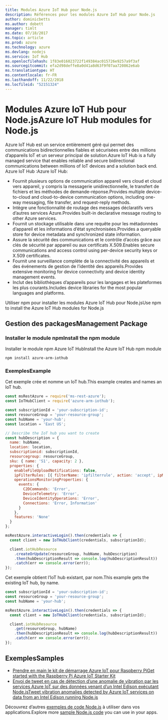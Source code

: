 ```yaml
---
title: Modules Azure IoT Hub pour Node.js
description: Références pour les modules Azure IoT Hub pour Node.js
author: dominicbetts
ms.author: dobett
manager: timlt
ms.date: 07/18/2017
ms.topic: article
ms.prod: azure
ms.technology: azure
ms.devlang: nodejs
ms.service: IoT Hub
ms.openlocfilehash: 1f83e016023722f149384ac015726e9257a9f3af
ms.sourcegitcommit: efa2d98deffe8a0d41a8d63f9f07aa720862e6ab
ms.translationtype: HT
ms.contentlocale: fr-FR
ms.lasthandoff: 11/22/2018
ms.locfileid: "52151324"
---
```

# <a name="azure-iot-hub-modules-for-nodejs"></a><span data-ttu-id="d587c-103">Modules Azure IoT Hub pour Node.js</span><span class="sxs-lookup"><span data-stu-id="d587c-103">Azure IoT Hub modules for Node.js</span></span>

<span data-ttu-id="d587c-104">Azure IoT Hub est un service entièrement géré qui permet des communications bidirectionnelles fiables et sécurisées entre des millions d’appareils IoT et un serveur principal de solution.</span><span class="sxs-lookup"><span data-stu-id="d587c-104">Azure IoT Hub is a fully managed service that enables reliable and secure bidirectional communications between millions of IoT devices and a solution back end.</span></span> <span data-ttu-id="d587c-105">Azure IoT Hub :</span><span class="sxs-lookup"><span data-stu-id="d587c-105">Azure IoT Hub:</span></span>
- <span data-ttu-id="d587c-106">Fournit plusieurs options de communication appareil vers cloud et cloud vers appareil, y compris la messagerie unidirectionnelle, le transfert de fichiers et les méthodes de demande-réponse.</span><span class="sxs-lookup"><span data-stu-id="d587c-106">Provides multiple device-to-cloud and cloud-to-device communication options, including one-way messaging, file transfer, and request-reply methods.</span></span>
- <span data-ttu-id="d587c-107">Intègre une fonctionnalité de routage des messages déclaratifs vers d’autres services Azure.</span><span class="sxs-lookup"><span data-stu-id="d587c-107">Provides built-in declarative message routing to other Azure services.</span></span>
- <span data-ttu-id="d587c-108">Fournit un stockage utilisable dans une requête pour les métadonnées d’appareil et les informations d’état synchronisées.</span><span class="sxs-lookup"><span data-stu-id="d587c-108">Provides a queryable store for device metadata and synchronized state information.</span></span>
- <span data-ttu-id="d587c-109">Assure la sécurité des communications et le contrôle d’accès grâce aux clés de sécurité par appareil ou aux certificats X.509.</span><span class="sxs-lookup"><span data-stu-id="d587c-109">Enables secure communications and access control using per-device security keys or X.509 certificates.</span></span>
- <span data-ttu-id="d587c-110">Fournit une surveillance complète de la connectivité des appareils et des événements de gestion de l’identité des appareils.</span><span class="sxs-lookup"><span data-stu-id="d587c-110">Provides extensive monitoring for device connectivity and device identity management events.</span></span>
- <span data-ttu-id="d587c-111">Inclut des bibliothèques d’appareils pour les langages et les plateformes les plus courants.</span><span class="sxs-lookup"><span data-stu-id="d587c-111">Includes device libraries for the most popular languages and platforms.</span></span>

<span data-ttu-id="d587c-112">Utiliser npm pour installer les modules Azure IoT Hub pour Node.js</span><span class="sxs-lookup"><span data-stu-id="d587c-112">Use npm to install the Azure IoT Hub modules for Node.js</span></span>

## <a name="management-package"></a><span data-ttu-id="d587c-113">Gestion des packages</span><span class="sxs-lookup"><span data-stu-id="d587c-113">Management Package</span></span>

### <a name="install-the-npm-module"></a><span data-ttu-id="d587c-114">Installer le module npm</span><span class="sxs-lookup"><span data-stu-id="d587c-114">Install the npm module</span></span>

<span data-ttu-id="d587c-115">Installer le module npm Azure IoT Hub</span><span class="sxs-lookup"><span data-stu-id="d587c-115">Install the Azure IoT Hub npm module</span></span>

```bash
npm install azure-arm-iothub
```

### <a name="example"></a><span data-ttu-id="d587c-116">Exemples</span><span class="sxs-lookup"><span data-stu-id="d587c-116">Example</span></span>

<span data-ttu-id="d587c-117">Cet exemple crée et nomme un IoT hub.</span><span class="sxs-lookup"><span data-stu-id="d587c-117">This example creates and names an IoT hub.</span></span>

```javascript
const msRestAzure = require('ms-rest-azure');
const IoTHubClient = require('azure-arm-iothub');

const subscriptionId = 'your-subscription-id';
const resourceGroup = 'your-resource-group';
const hubName = 'your-hub';
const location = 'East US';

// Describe the IoT hub you want to create
const hubDescription = {
  name: hubName,
  location: location,
  subscriptionid: subscriptionId,
  resourcegroup: resourceGroup,
  sku: { name: 'S1', capacity: 2 },
  properties: {
    enableFileUploadNotifications: false,
    ipFilterRules: [{ filterName: 'ipfilterrule', action: 'accept', ipMask: '0.0.0.0/0' }],
    operationsMonitoringProperties: {
      events: {
        C2DCommands: 'Error',
        DeviceTelemetry: 'Error',
        DeviceIdentityOperations: 'Error',
        Connections: 'Error, Information'
      }
    },
    features: 'None'
  }
};

msRestAzure.interactiveLogin().then(credentials => {
  const client = new IoTHubClient(credentials, subscriptionId);

  client.iotHubResource
    .createOrUpdate(resourceGroup, hubName, hubDescription)
    .then(hubDescriptionResult => console.log(hubDescriptionResult))
    .catch(err => console.error(err));
});
```

<span data-ttu-id="d587c-118">Cet exemple obtient l’IoT hub existant, par nom.</span><span class="sxs-lookup"><span data-stu-id="d587c-118">This example gets the existing IoT hub, by name.</span></span>

```javascript
const subscriptionId = 'your-subscription-id';
const resourceGroup = 'your-resource-group';
const hubName = 'your-hub';

msRestAzure.interactiveLogin().then(credentials => {
  const client = new IoTHubClient(credentials, subscriptionId);

  client.iotHubResource
    .get(resourceGroup, hubName)
    .then(hubDescriptionResult => console.log(hubDescriptionResult))
    .catch(err => console.error(err));
});
```

## <a name="samples"></a><span data-ttu-id="d587c-119">Exemples</span><span class="sxs-lookup"><span data-stu-id="d587c-119">Samples</span></span>

- [<span data-ttu-id="d587c-120">Prendre en main le kit de démarrage Azure IoT pour Raspberry Pi</span><span class="sxs-lookup"><span data-stu-id="d587c-120">Get started with the Raspberry Pi Azure IoT Starter Kit</span></span>](https://azure.microsoft.com/resources/samples/iot-remote-monitoring-node-raspberrypi-getstartedkit/)
- [<span data-ttu-id="d587c-121">Envoi de tweet en cas de détection d’une anomalie de vibration par les services Azure IoT sur des données venant d’un Intel Edison exécutant Node.js</span><span class="sxs-lookup"><span data-stu-id="d587c-121">Tweet vibration anomalies detected by Azure IoT services on data from an Intel Edison running Node.js</span></span>](https://azure.microsoft.com/resources/samples/iot-hub-nodejs-intel-edison-vibration-anomaly-detection/)

<span data-ttu-id="d587c-122">Découvrez d’autres [exemples de code Node.js](https://azure.microsoft.com/resources/samples/?platform=nodejs) à utiliser dans vos applications.</span><span class="sxs-lookup"><span data-stu-id="d587c-122">Explore more [sample Node.js code](https://azure.microsoft.com/resources/samples/?platform=nodejs) you can use in your apps.</span></span>

